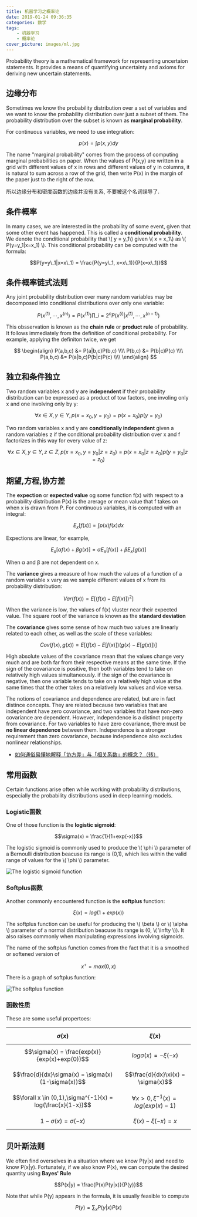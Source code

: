 ```yaml
---
title: 机器学习之概率论
date: 2019-01-24 09:36:35
categories: 数学
tags:
    - 机器学习
    - 概率论
cover_picture: images/ml.jpg
---
```

<script type="text/javascript" src="https://cdnjs.cloudflare.com/ajax/libs/mathjax/2.7.4/MathJax.js?config=default"></script>



Probability theory is a mathematical framework for representing uncertaion statements. It provides a means of quantifying uncertainty and axioms for deriving new uncertain statements.




边缘分布
-------------

Sometimes we know the probability distribution over a set of variables and we want to know the probability distribution over just a subset of them. The probability distribution over the subset is known as **marginal probability**.


For continuous variables, we need to use integration:

$$p(x) = \int{p(x,y)}dy$$

The name "marginal probability" comes from the process of computing marginal probabilities on paper. When the values of P(x,y) are written in a grid with different values of x in rows and different values of y in columns, it is natural to sum across a row of the grid, then write P(x) in the margin of the paper just to the right of the row.

所以边缘分布和密度函数的边缘并没有关系, 不要被这个名词误导了.

条件概率
-------------

In many cases, we are interested in the probability of some event, given that some other event has happened. This is called a **conditional probability**. We denote the conditional probability that \\( y = y\_1\\) given \\( x = x\_1\\) as \\( P(y=y\_1|x=x\_1) \\). This conditional probability can be computed with the formula:

$$P(y=y\_1|x=x\_1) = \frac{P(y=y\_1, x=x\_1)}{P(x=x\_1)}$$

条件概率链式法则
-------------


Any joint probability distribution over many random variables may be decomposed into conditional distributions over only one variable:

$$P(x^{(1)}, \cdots, x^{(n)}) = P(x^{(1)}) \prod\_{i=2}^n P(x^{(i)}|x^{(1)}, \cdots, x^{(n-1)})$$

This obsservation is known as the **chain rule** or **product rule** of probability. It follows immediately from the definition of conditional probability. For example, applying the definiton twice, we get

$$
\begin{align}
 P(a,b,c) &= P(a|b,c)P(b,c) \\\\
 P(b,c)   &= P(b|c)P(c) \\\\
 P(a,b,c) &= P(a|b,c)P(b|c)P(c) \\\\
\end{align}
$$

独立和条件独立
-------------

Two random variables x and y are **independent** if their probability distribution can be expressed as a product of tow factors, one involing only x and one involving only by y:

$$\forall x \in X,y \in Y, p(x=x_0,y=y_0)=p(x=x_0)p(y=y_0)$$

Two random variables x and y are **conditionally independent** given a random variables z if the conditional probability distribution over x and f factorizes in this way for every value of z:

$$\forall x \in X,y \in Y, z \in Z,p(x=x_0,y=y_0|z=z_0)=p(x=x_0|z=z_0)p(y=y_0|z=z_0)$$

期望,方程,协方差
-----------------

The **expection** or **expected value** og some function f(x) with respect to a probability distribution P(x) is the arerage or mean value that f takes on when x is drawn from P. For continuous variables, it is computed with an integral:

$$E_x[f(x)] = \int{p(x)f(x)}dx$$

Expections are linear, for example,

$$E_x[\alpha f(x)+\beta g(x)] = \alpha E_x[f(x)]+ \beta E_x[g(x)]$$

When α and β are not dependent on x.

The **variance** gives a measure of how much the values of a function of a random variable x vary as we sample different values of x from its probability distribution:

$$Var(f(x)) = E[(f(x)-E[f(x)])^2]$$

When the variance is low, the values of f(x) vluster near their expected value. The square root of the variance is known as the **standard deviation**

The **covariance** gives some sense of how much two values are linearly related to each other, as well as the scale of these variables:

$$Cov(f(x),g(x)) = E[(f(x)-E[f(x)])(g(x)-E[g(x)])]$$

High absolute values of the covariance mean that the values change very much and are both far from their respective means at the same time. If the sign of the covariance is positive, then both variables tend to take on relatively high values simultaneously. if the sign of the covariance is negative, then one variable tends to take on a relatively high value at the same times that the other takes on a relatively low values and vice versa.

The notions of covariance and dependence are related, but are in fact distince concepts. They are related because two variables that are independent have zero covariance, and two variables that have non-zero covariance are dependent. However, independence is a distinct property from covariance. For two variables to have zero covariance, there must be **no linear dependence** between them. Independence is a stronger requirement than zero covariance, because independence also excludes nonlinear relationships.


- [如何通俗易懂地解释「协方差」与「相关系数」的概念？（转）](http://blog.sina.com.cn/s/blog_6aa3b1010102xkp5.html)

<!-- 
常见概率分布
----------------

Several simple probability distributions are useful in many contexts in machine learning.

### Bernoulli分布

The **Bernolli** distribution is a distribution over a singel binary random variable. It is controlled by a single parameter \\( \phi \in [0,1] \\), which gives the probability of the random variable being queal to 1. It has the following properties:

$$P(x=1) = \phi                    \\\\
   P(x=0) = 1 - \phi                \\\\  
 P(x=x_0) = \phi ^{x_0} (1-\phi)^{1-x_0}  $$

### Multinoulli分布

### Gaussian分布

### Exponential和Laplace分布

### Dirac和Empirical分布 -->


常用函数
--------------

Certain functions arise often while working with probability distributions, especially the probability distributions used in deep learning models.

### Logistic函数

One of those function is the **logistic sigmoid**:

$$\sigma(x)  = \frac{1}{1+exp(-x)}$$

The logistic sigmoid is commonly used to produce the \\( \phi \\) parameter of a Bernoulli distribution beacuse its range is (0,1), which lies within the valid range of values for the \\( \phi \\) parameter.

![The logistic sigmoid function](/images/ml/logistic.png)

### Softplus函数

Another commonly encountered function is the **softplus** function:

$$\xi(x) = log(1+exp(x))$$

The softplus function can be useful for producing the \\( \beta \\) or \\( \alpha \\) parameter of a normal distribution beacuse its range is (0, \\( \infty \\)). It also raises commonly when manipulating expressions involving sigmoids. 

The name of the softplus function comes from the fact that it is a smoothed or softened version of 

$$x^+ = max(0,x)$$

There is a graph of softplus function:

![The softplus function](/images/ml/softplus.png)

### 函数性质

These are some useful propertoes:

$$\sigma(x)$$                                              |$$\xi(x)$$
-----------------------------------------------------------|----------------------------------------------------
$$\sigma(x)  = \frac{exp(x)}{exp(x)+exp(0)}$$              |$$log \sigma(x) = -\xi(-x)$$
$$\frac{d}{dx}\sigma(x) = \sigma(x)(1-\sigma(x))$$         |$$\frac{d}{dx}\xi(x) = \sigma(x)$$
$$\forall x \in (0,1),\sigma^{-1}(x) = log(\frac{x}{1-x})$$|$$\forall x>0, \xi^{-1}(x) = log(exp(x)-1)$$
$$1 - \sigma(x) = \sigma(-x)$$                             |$$\xi(x)-\xi(-x) = x$$


贝叶斯法则
-----------

We often find overselves in a situation where we know P(y|x) and need to know P(x|y). Fortunately, if we also know P(x), we can compute the desired quantity using **Bayes' Rule**

$$P(x|y) = \frac{P(x)P(y|x)}{P(y)}$$

Note that while P(y) appears in the formula, it is usually feasible to compute 

$$P(y) = \sum_x P(y|x)P(x)$$
